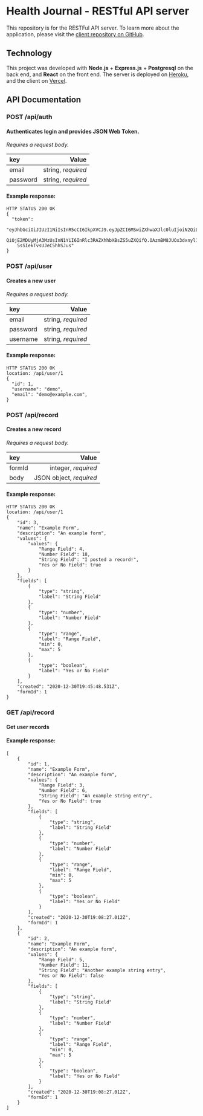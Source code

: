 # Health Journal - RESTful API server

This repository is for the
RESTFul API server. To learn more about the application, please visit the 
[client repository on GitHub](https://github.com/mashinke/health-journal-client).

## Technology
This project was developed with __Node.js__ + __Express.js__ + __Postgresql__ 
on the back end, and __React__ on the front end. The server is deployed on 
[Heroku](https://www.heroku.com/), and the client on [Vercel](https://vercel.com/).

## API Documentation

### POST /api/auth

#### Authenticates login and provides JSON Web Token.
_Requires a request body._

| key      |              Value |
| :------- | -----------------: |
| email    | string, _required_ |
| password | string, _required_ |

#### Example response:

```
HTTP STATUS 200 OK
{
  "token": 
    "eyJhbGciOiJIUzI1NiIsInR5cCI6IkpXVCJ9.eyJpZCI6MSwiZXhwaXJlc0luIjoiN2QiLCJpYX
    QiOjE2MDUyMjA3MzUsInN1YiI6InRlc3RAZXhhbXBsZS5uZXQifQ.OAzmBM8JUOx3dxnyl1ledSp
    5sSIekTvsUJeC5hhSJus"
}
```

### POST /api/user

#### Creates a new user
_Requires a request body._

| key      |              Value |
| :------- | -----------------: |
| email    | string, _required_ |
| password | string, _required_ |
| username | string, _required_ |

#### Example response:

```
HTTP STATUS 200 OK
location: /api/user/1
{
  "id": 1,
  "username": "demo",
  "email": "demo@example.com",
}
```

### POST /api/record

#### Creates a new record

_Requires a request body._

| key    |                   Value |
| :----- | ----------------------: |
| formId |     integer, _required_ |
| body   | JSON object, _required_ |

#### Example response:

```
HTTP STATUS 200 OK
location: /api/user/1
{
    "id": 3,
    "name": "Example Form",
    "description": "An example form",
    "values": {
        "values": {
            "Range Field": 4,
            "Number Field": 18,
            "String Field": "I posted a record!",
            "Yes or No Field": true
        }
    },
    "fields": [
        {
            "type": "string",
            "label": "String Field"
        },
        {
            "type": "number",
            "label": "Number Field"
        },
        {
            "type": "range",
            "label": "Range Field",
            "min": 0,
            "max": 5
        },
        {
            "type": "boolean",
            "label": "Yes or No Field"
        }
    ],
    "created": "2020-12-30T19:45:48.531Z",
    "formId": 1
}
```

### GET /api/record

#### Get user records

#### Example response:

```
[
    {
        "id": 1,
        "name": "Example Form",
        "description": "An example form",
        "values": {
            "Range Field": 3,
            "Number Field": 6,
            "String Field": "An example string entry",
            "Yes or No Field": true
        },
        "fields": [
            {
                "type": "string",
                "label": "String Field"
            },
            {
                "type": "number",
                "label": "Number Field"
            },
            {
                "type": "range",
                "label": "Range Field",
                "min": 0,
                "max": 5
            },
            {
                "type": "boolean",
                "label": "Yes or No Field"
            }
        ],
        "created": "2020-12-30T19:08:27.012Z",
        "formId": 1
    },
    {
        "id": 2,
        "name": "Example Form",
        "description": "An example form",
        "values": {
            "Range Field": 5,
            "Number Field": 11,
            "String Field": "Another example string entry",
            "Yes or No Field": false
        },
        "fields": [
            {
                "type": "string",
                "label": "String Field"
            },
            {
                "type": "number",
                "label": "Number Field"
            },
            {
                "type": "range",
                "label": "Range Field",
                "min": 0,
                "max": 5
            },
            {
                "type": "boolean",
                "label": "Yes or No Field"
            }
        ],
        "created": "2020-12-30T19:08:27.012Z",
        "formId": 1
    }
]
```